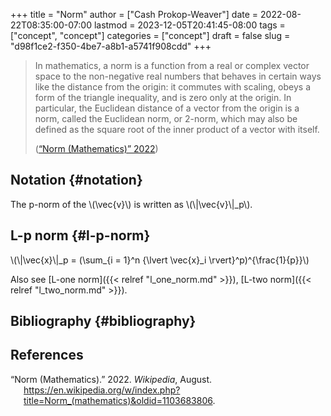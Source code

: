 +++
title = "Norm"
author = ["Cash Prokop-Weaver"]
date = 2022-08-22T08:35:00-07:00
lastmod = 2023-12-05T20:41:45-08:00
tags = ["concept", "concept"]
categories = ["concept"]
draft = false
slug = "d98f1ce2-f350-4be7-a8b1-a5741f908cdd"
+++

> In mathematics, a norm is a function from a real or complex vector space to the non-negative real numbers that behaves in certain ways like the distance from the origin: it commutes with scaling, obeys a form of the triangle inequality, and is zero only at the origin. In particular, the Euclidean distance of a vector from the origin is a norm, called the Euclidean norm, or 2-norm, which may also be defined as the square root of the inner product of a vector with itself.
>
> (<a href="#citeproc_bib_item_1">“Norm (Mathematics)” 2022</a>)


## Notation {#notation}

The p-norm of the \\(\vec{v}\\) is written as \\(\\|\vec{v}\\|\_p\\).


## L-p norm {#l-p-norm}

\\(\\|\vec{x}\\|\_p = (\sum\_{i = 1}^n {\lvert \vec{x}\_i \rvert}^p)^{\frac{1}{p}}\\)

Also see [L-one norm]({{< relref "l_one_norm.md" >}}), [L-two norm]({{< relref "l_two_norm.md" >}}).


## Bibliography {#bibliography}

## References

<style>.csl-entry{text-indent: -1.5em; margin-left: 1.5em;}</style><div class="csl-bib-body">
  <div class="csl-entry"><a id="citeproc_bib_item_1"></a>“Norm (Mathematics).” 2022. <i>Wikipedia</i>, August. <a href="https://en.wikipedia.org/w/index.php?title=Norm_(mathematics)&oldid=1103683806">https://en.wikipedia.org/w/index.php?title=Norm_(mathematics)&#38;oldid=1103683806</a>.</div>
</div>
